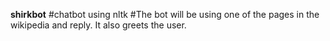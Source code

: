 <strong>shirkbot</strong>
#chatbot using nltk
#The bot will be using one of the pages in the wikipedia and reply. It also greets the user.
